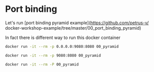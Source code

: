 # Port binding

Let's run [port binding pyramid example](https://github.com/petrus-v/
docker-workshop-example/tree/master/00_port_binding_pyramid)

In fact there is different way to run this docker container

```bash
docker run -it --rm -p 0.0.0.0:9080:8080 00_pyramid
```

```bash
docker run -it --rm -p 9080:8080 00_pyramid
```

```bash
docker run -it --rm -P 00_pyramid
```
